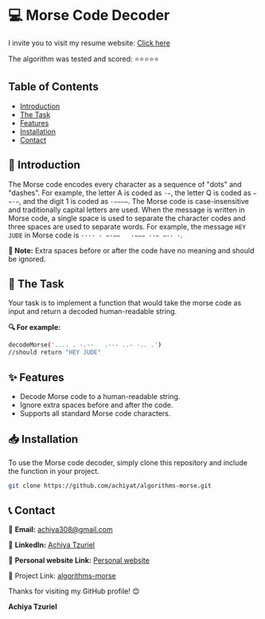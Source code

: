 # 💻 Morse Code Decoder

I invite you to visit my resume website:
[Click here](https://resume-achiya-tzuriel.netlify.app/)

The algorithm was tested and scored: ⭐⭐⭐⭐⭐

## Table of Contents
- [Introduction](#introduction)
- [The Task](#the-task)
- [Features](#features)
- [Installation](#installation)
- [Contact](#contact)

## 📖 Introduction
The Morse code encodes every character as a sequence of "dots" and "dashes". For example, the letter A is coded as `·−`, the letter Q is coded as `−−·−`, and the digit 1 is coded as `·−−−−`. The Morse code is case-insensitive and traditionally capital letters are used. When the message is written in Morse code, a single space is used to separate the character codes and three spaces are used to separate words. For example, the message `HEY JUDE` in Morse code is `···· · −·−−   ·−−− ··− −·· ·`.

**🔔 Note:** Extra spaces before or after the code have no meaning and should be ignored.

## 🎯 The Task
Your task is to implement a function that would take the morse code as input and return a decoded human-readable string.

**🔍 For example:**

```bash
decodeMorse('.... . -.--   .--- ..- -.. .')
//should return "HEY JUDE"
```

## ✨ Features
- Decode Morse code to a human-readable string.
- Ignore extra spaces before and after the code.
- Supports all standard Morse code characters.

## 📥 Installation
To use the Morse code decoder, simply clone this repository and include the function in your project.

```bash
git clone https://github.com/achiyat/algorithms-morse.git
```

## 📞 Contact

📧 **Email:** [achiya308@gmail.com](mailto:achiya308@gmail.com)

🔗 **LinkedIn:** [Achiya Tzuriel](https://www.linkedin.com/in/achiya-tzuriel/)

🔗 **Personal website Link:** [Personal website](https://resume-achiya-tzuriel.netlify.app/)

🔗 Project Link: [algorithms-morse](https://github.com/achiyat/algorithms-morse)

Thanks for visiting my GitHub profile! 😊

**Achiya Tzuriel**
